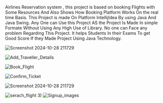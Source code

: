 Airlines Reservation system , this project is based on booking Flights with Some Resources And Also Shows How Booking Platform Works On the real time Basis. 
This Project is made On Platform IntellijIdea By using Java And Java Swing.
Any One can Use this Project AS the Project Is Made In simple Formate Without Using Any High Use of Library.
No one can Face any problem Regarding This Project.
It helps Students In their Exams To get Good Score If they Made Project Using Java Technology.

![Screenshot 2024-10-28 211729](https://github.com/user-attachments/assets/2544082d-1fb9-42c3-a0c4-84c977ce6992)


![Add_Traveller_Details](https://github.com/user-attachments/assets/5074bfc6-5a73-4e86-bbb3-6057bd7bde58)

![Book_Flight](https://github.com/user-attachments/assets/f44ae4ae-b72a-41e5-994a-e3be525c85c4)


![Confirm_Ticket](https://github.com/user-attachments/assets/0ffa9622-fa5d-4af8-bebe-d5c5411b2644)


![Screenshot 2024-10-28 211729](https://github.com/user-attachments/assets/5651969e-b50b-44fd-80b3-8a491268a6a)

![serach_flight](https://github.com/user-attachments/assets/0f49b593-d14f-46c0-9c31-78365d7d4acd)
3)
![Signup_images](https://github.com/user-attachments/assets/73ff2d15-1f30-43b0-8e20-ee3e98fb6963)


